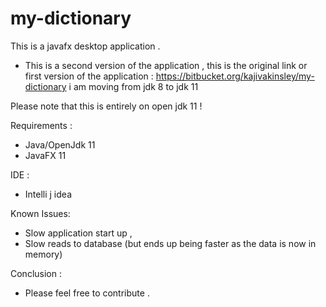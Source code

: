 # my-dictionary
This is a javafx desktop application . 

+ This is a second version  of the application , this is the original link or  first version of the application : https://bitbucket.org/kajivakinsley/my-dictionary
i am moving from jdk 8 to jdk 11 

Please note that this is entirely on open jdk 11 !

Requirements :
+ Java/OpenJdk 11
+ JavaFX 11

IDE :
+ Intelli j idea

Known Issues:
+ Slow application start up , 
+ Slow reads to database (but ends up being faster as the data is now in memory)

Conclusion :
+ Please feel free to contribute .
